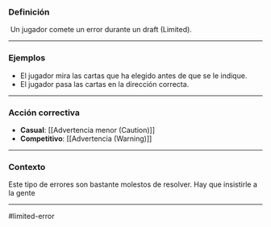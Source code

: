 ### Definición
 Un jugador comete un error durante un draft (Limited).

---
### Ejemplos
- El jugador mira las cartas que ha elegido antes de que se le indique.
- El jugador pasa las cartas en la dirección correcta.

---
### Acción correctiva

- **Casual**: [[Advertencia menor (Caution)]]
- **Competitivo**: [[Advertencia (Warning)]]

---
### Contexto
Este tipo de errores son bastante molestos de resolver. Hay que insistirle a la gente 

---
#limited-error